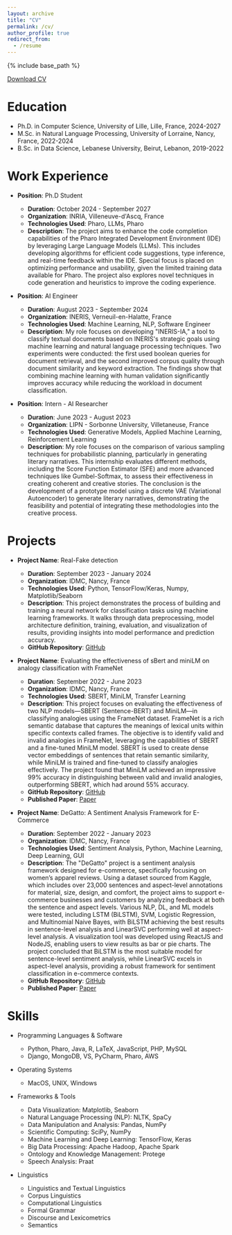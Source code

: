 ```yaml
---
layout: archive
title: "CV"
permalink: /cv/
author_profile: true
redirect_from:
  - /resume
---
```


{% include base_path %}


[Download CV](http://omarabedelkader.github.io/files/cv-en.pdf)

Education
======
* Ph.D. in Computer Science, University of Lille, Lille, France, 2024-2027
* M.Sc. in Natural Language Processing, University of Lorraine, Nancy, France, 2022-2024
* B.Sc. in Data Science, Lebanese University, Beirut, Lebanon, 2019-2022


Work Experience
======
* **Position**: Ph.D Student
  * **Duration**: October 2024 - September 2027
  * **Organization**: INRIA, Villeneuve-d'Ascq, France  
  * **Technologies Used**: Pharo, LLMs, Pharo
  * **Description**: The project aims to enhance the code completion capabilities of the Pharo Integrated Development Environment (IDE) by leveraging Large Language Models (LLMs). This includes developing algorithms for efficient code suggestions, type inference, and real-time feedback within the IDE. Special focus is placed on optimizing performance and usability, given the limited training data available for Pharo. The project also explores novel techniques in code generation and heuristics to improve the coding experience.


* **Position**: AI Engineer
  * **Duration**: August 2023 - September 2024
  * **Organization**: INERIS, Verneuil-en-Halatte, France
  * **Technologies Used**: Machine Learning, NLP, Software Engineer
  * **Description**: My role focuses on developing "INERIS-IA," a tool to classify textual documents based on INERIS's strategic goals using machine learning and natural language processing techniques. Two experiments were conducted: the first used boolean queries for document retrieval, and the second improved corpus quality through document similarity and keyword extraction. The findings show that combining machine learning with human validation significantly improves accuracy while reducing the workload in document classification.


* **Position**: Intern - AI Researcher
  * **Duration**: June 2023 - August 2023
  * **Organization**: LIPN - Sorbonne University, Villetaneuse, France
  * **Technologies Used**: Generative Models, Applied Machine Learning, Reinforcement Learning
  * **Description**: My role focuses on the comparison of various sampling techniques for probabilistic planning, particularly in generating literary narratives. This internship evaluates different methods, including the Score Function Estimator (SFE) and more advanced techniques like Gumbel-Softmax, to assess their effectiveness in creating coherent and creative stories. The conclusion is the development of a prototype model using a discrete VAE (Variational Autoencoder) to generate literary narratives, demonstrating the feasibility and potential of integrating these methodologies into the creative process.

Projects
======

* **Project Name**: Real-Fake detection   
  * **Duration**: September 2023 - January 2024  
  * **Organization**: IDMC, Nancy, France  
  * **Technologies Used**: Python, TensorFlow/Keras, Numpy, Matplotlib/Seaborn
  * **Description**: This project demonstrates the process of building and training a neural network for classification tasks using machine learning frameworks. It walks through data preprocessing, model architecture definition, training, evaluation, and visualization of results, providing insights into model performance and prediction accuracy.
  * **GitHub Repository**: [GitHub](https://github.com/omarabedelkader/real-fake-detection)  

* **Project Name**: Evaluating the effectiveness of sBert and miniLM on analogy classification with FrameNet
  * **Duration**: September 2022 - June 2023  
  * **Organization**: IDMC, Nancy, France  
  * **Technologies Used**: SBERT, MiniLM, Transfer Learning
  * **Description**: This project focuses on evaluating the effectiveness of two NLP models—SBERT (Sentence-BERT) and MiniLM—in classifying analogies using the FrameNet dataset. FrameNet is a rich semantic database that captures the meanings of lexical units within specific contexts called frames. The objective is to identify valid and invalid analogies in FrameNet, leveraging the capabilities of SBERT and a fine-tuned MiniLM model. SBERT is used to create dense vector embeddings of sentences that retain semantic similarity, while MiniLM is trained and fine-tuned to classify analogies effectively. The project found that MiniLM achieved an impressive 99% accuracy in distinguishing between valid and invalid analogies, outperforming SBERT, which had around 55% accuracy.
  * **GitHub Repository**: [GitHub](https://github.com/omarabedelkader/EESMACF)  
  * **Published Paper**: [Paper](https://github.com/omarabedelkader/EESMACF/blob/main/paper/paper.pdf)  

* **Project Name**: DeGatto: A Sentiment Analysis Framework for E-Commerce  
  * **Duration**: September 2022 - January 2023  
  * **Organization**: IDMC, Nancy, France  
  * **Technologies Used**: Sentiment Analysis, Python, Machine Learning, Deep Learning, GUI
  * **Description**: The "DeGatto" project is a sentiment analysis framework designed for e-commerce, specifically focusing on women’s apparel reviews. Using a dataset sourced from Kaggle, which includes over 23,000 sentences and aspect-level annotations for material, size, design, and comfort, the project aims to support e-commerce businesses and customers by analyzing feedback at both the sentence and aspect levels. Various NLP, DL, and ML models were tested, including LSTM (BiLSTM), SVM, Logistic Regression, and Multinomial Naive Bayes, with BiLSTM achieving the best results in sentence-level analysis and LinearSVC performing well at aspect-level analysis. A visualization tool was developed using ReactJS and NodeJS, enabling users to view results as bar or pie charts. The project concluded that BiLSTM is the most suitable model for sentence-level sentiment analysis, while LinearSVC excels in aspect-level analysis, providing a robust framework for sentiment classification in e-commerce contexts.
  * **GitHub Repository**: [GitHub](https://github.com/omarabedelkader/DeGatto/tree/main)  
  * **Published Paper**: [Paper](https://github.com/omarabedelkader/DeGatto/blob/main/paper/DeGatto.pdf)  


Skills
======
* Programming Languages & Software
    * Python, Pharo, Java, R, LaTeX, JavaScript, PHP, MySQL
    * Django, MongoDB, VS, PyCharm, Pharo, AWS

* Operating Systems
    * MacOS, UNIX, Windows

* Frameworks & Tools
    * Data Visualization: Matplotlib, Seaborn
    * Natural Language Processing (NLP): NLTK, SpaCy
    * Data Manipulation and Analysis: Pandas, NumPy
    * Scientific Computing: SciPy, NumPy
    * Machine Learning and Deep Learning: TensorFlow, Keras
    * Big Data Processing: Apache Hadoop, Apache Spark
    * Ontology and Knowledge Management: Protege
    * Speech Analysis: Praat

 * Linguistics
    * Linguistics and Textual Linguistics
    * Corpus Linguistics
    * Computational Linguistics
    * Formal Grammar
    * Discourse and Lexicometrics
    * Semantics

